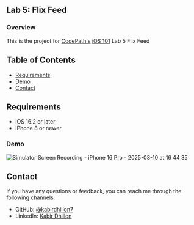 ## Lab 5: Flix Feed

### Overview

This is the project for [CodePath's](https://www.codepath.org) [iOS 101](https://www.codepath.org/courses/ios-development) Lab 5 Flix Feed

## Table of Contents

- [Requirements](#requirements)
- [Demo](#demo)
- [Contact](#contact)

## Requirements

- iOS 16.2 or later
- iPhone 8 or newer

### Demo
![Simulator Screen Recording - iPhone 16 Pro - 2025-03-10 at 16 44 35](https://github.com/user-attachments/assets/eebca2d8-11d3-4c05-a233-72b7f4995908)


## Contact

If you have any questions or feedback, you can reach me through the following channels:

- GitHub: [@kabirdhillon7](https://github.com/kabirdhillon7)
- LinkedIn: [Kabir Dhillon](https://www.linkedin.com/in/kabirdhillon/)

